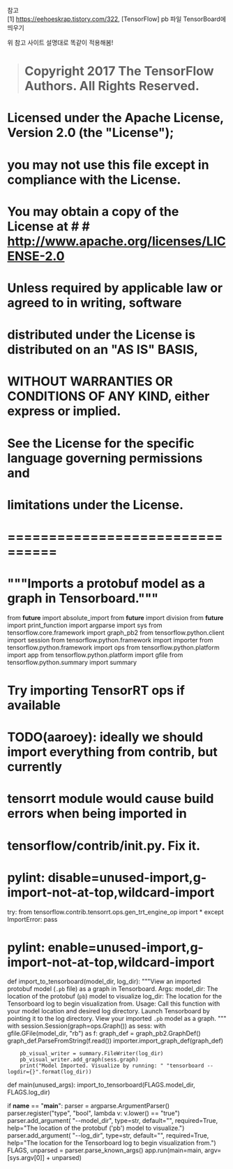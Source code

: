 참고  
[1] https://eehoeskrap.tistory.com/322, [TensorFlow] pb 파일 TensorBoard에 띄우기  
  
위 참고 사이트 설명대로 똑같이 적용해봄!  
># Copyright 2017 The TensorFlow Authors. All Rights Reserved.
# Licensed under the Apache License, Version 2.0 (the "License");
# you may not use this file except in compliance with the License.
# You may obtain a copy of the License at # # http://www.apache.org/licenses/LICENSE-2.0
# Unless required by applicable law or agreed to in writing, software
# distributed under the License is distributed on an "AS IS" BASIS,
# WITHOUT WARRANTIES OR CONDITIONS OF ANY KIND, either express or implied.
# See the License for the specific language governing permissions and
# limitations under the License.
# ================================
# """Imports a protobuf model as a graph in Tensorboard."""
from __future__ import absolute_import
from __future__ import division
from __future__ import print_function
import argparse
import sys
from tensorflow.core.framework import graph_pb2
from tensorflow.python.client import session
from tensorflow.python.framework import importer
from tensorflow.python.framework import ops
from tensorflow.python.platform import app
from tensorflow.python.platform import gfile
from tensorflow.python.summary import summary
# Try importing TensorRT ops if available
# TODO(aaroey): ideally we should import everything from contrib, but currently
# tensorrt module would cause build errors when being imported in
# tensorflow/contrib/__init__.py. Fix it.
# pylint: disable=unused-import,g-import-not-at-top,wildcard-import
try:
    from tensorflow.contrib.tensorrt.ops.gen_trt_engine_op import *
except ImportError:
    pass
# pylint: enable=unused-import,g-import-not-at-top,wildcard-import
def import_to_tensorboard(model_dir, log_dir):
    """View an imported protobuf model (`.pb` file) as a graph in Tensorboard.
    Args:
        model_dir: The location of the protobuf (`pb`) model to visualize
        log_dir: The location for the Tensorboard log to begin visualization from.
    Usage:
        Call this function with your model location and desired log directory.
        Launch Tensorboard by pointing it to the log directory.
        View your imported `.pb` model as a graph. """
    with session.Session(graph=ops.Graph()) as sess:
        with gfile.GFile(model_dir, "rb") as f:
            graph_def = graph_pb2.GraphDef()
            graph_def.ParseFromString(f.read())
            importer.import_graph_def(graph_def)

        pb_visual_writer = summary.FileWriter(log_dir)
        pb_visual_writer.add_graph(sess.graph)
        print("Model Imported. Visualize by running: " "tensorboard --logdir={}".format(log_dir))

def main(unused_args):
    import_to_tensorboard(FLAGS.model_dir, FLAGS.log_dir)

if __name__ == "__main__":
    parser = argparse.ArgumentParser()
    parser.register("type", "bool", lambda v: v.lower() == "true")
    parser.add_argument(
        "--model_dir", type=str, default="", required=True,
        help="The location of the protobuf (\'pb\') model to visualize.")
    parser.add_argument(
        "--log_dir", type=str, default="", required=True,
        help="The location for the Tensorboard log to begin visualization from.")
    FLAGS, unparsed = parser.parse_known_args()
    app.run(main=main, argv=[sys.argv[0]] + unparsed)
